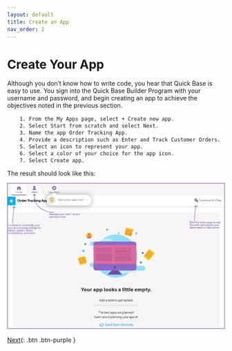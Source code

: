 ```yaml
---
layout: default
title: Create an App
nav_order: 2
---
```


# Create Your App

Although you don’t know how to write code, you hear that Quick Base is easy to use.  You sign into the Quick Base Builder Program with your username and password, and begin creating an app to achieve the objectives noted in the previous section. 

~~~
    1. From the My Apps page, select + Create new app.  
    2. Select Start from scratch and select Next.
    3. Name the app Order Tracking App.
    4. Provide a description such as Enter and Track Customer Orders.
    5. Select an icon to represent your app.
    6. Select a color of your choice for the app icon.
    7. Select Create app.
~~~

The result should look like this:

![](/assets/images/newApp.png)

[Next](createProducts.html){: .btn .btn-purple }